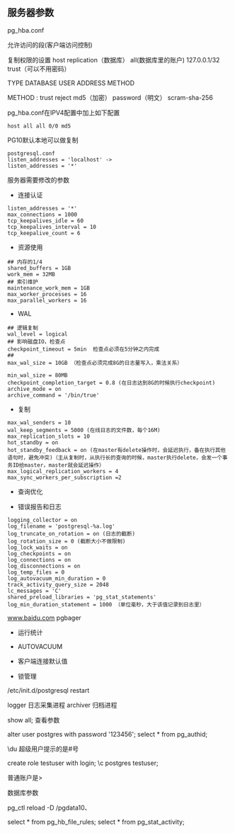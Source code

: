 ## 服务器参数


 pg_hba.conf

 允许访问的段(客户端访问控制)

 复制权限的设置
 host replication（数据库） all(数据库里的账户) 127.0.0.1/32 trust（可以不用密码）

 TYPE DATABASE USER ADDRESS METHOD

 METHOD : trust reject md5（加密） password（明文） scram-sha-256

pg_hba.conf在IPV4配置中加上如下配置
```
host all all 0/0 md5
```
PG10默认本地可以做复制

```
postgresql.conf
listen_addresses = 'localhost' ->
listen_addresses = '*'   
```

服务器需要修改的参数

* 连接认证
```shell
listen_addresses = '*'   
max_connections = 1000
tcp_keepalives_idle = 60
tcp_keepalives_interval = 10
tcp_keepalive_count = 6
```


* 资源使用
```shell
## 内存的1/4
shared_buffers = 1GB
work_mem = 32MB
## 索引维护
maintenance_work_mem = 1GB
max_worker_processes = 16
max_parallel_workers = 16
```

* WAL
```shell
## 逻辑复制
wal_level = logical
## 影响磁盘IO，检查点
checkpoint_timeout = 5min  检查点必须在5分钟之内完成
##
max_wal_size = 10GB （检查点必须完成8G的日志量写入，乘法关系）

min_wal_size = 80MB
checkpoint_completion_target = 0.8 (在日志达到8G的时候执行checkpoint)
archive_mode = on
archive_command = '/bin/true'
```

* 复制
```shell
max_wal_senders = 10
wal_keep_segments = 5000 (在线日志的文件数，每个16M)
max_replication_slots = 10
hot_standby = on
hot_standby_feedback = on (在master有delete操作时，会延迟执行，备在执行其他语句时，避免冲突)（主从复制时，从执行长的查询的时候，master执行delete，会发一个事务ID给master，master就会延迟操作）
max_logical_replication_workers = 4
max_sync_workers_per_subscription =2
```

* 查询优化

* 错误报告和日志
```shell
logging_collector = on
log_filename = 'postgresql-%a.log'
log_truncate_on_rotation = on (日志的截断)
log_rotation_size = 0 (截断大小不做限制)
log_lock_waits = on
log_checkpoints = on
log_connections = on
log_disconnections = on
log_temp_files = 0
log_autovacuum_min_duration = 0
track_activity_query_size = 2048
lc_messages = 'C'
shared_preload_libraries = 'pg_stat_statements'
log_min_duration_statement = 1000 （单位毫秒，大于该值记录到日志里）

```

www.baidu.com
pgbager

* 运行统计

* AUTOVACUUM  

* 客户端连接默认值

* 锁管理


/etc/init.d/postgresql restart

logger 日志采集进程
archiver 归档进程

show all;  查看参数

alter user postgres with password '123456';
select * from pg_authid;

\du
超级用户提示的是#号

create role testuser with login;
\c postgres testuser;

普通账户是>

数据库参数

pg_ctl reload -D /pgdata10、


select * from pg_hb_file_rules;
select * from pg_stat_activity;
